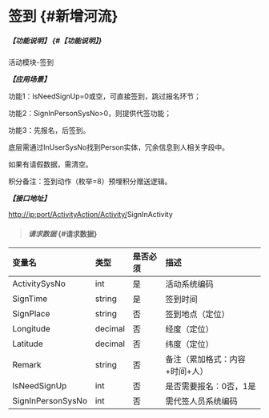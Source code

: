 # 签到 {#新增河流}

##### _【功能说明】_ {#【功能说明】}

活动模块-签到

_**【应用场景】**_

功能1：IsNeedSignUp=0或空，可直接签到，跳过报名环节；

功能2：SignInPersonSysNo&gt;0，则提供代签功能；

功能3：先报名，后签到。

底层需通过InUserSysNo找到Person实体，冗余信息到人相关字段中。

如果有请假数据，需清空。

积分备注：签到动作（枚举=8）预埋积分赠送逻辑。

_**【接口地址】**_

[http://ip:port/ActivityAction/Activity/](http://ip:port/HMAction/River/AddRiver)SignInActivity

> #### _请求数据_ {#请求数据}

| 变量名 | 类型 | 是否必须 | 描述 |
| :--- | :--- | :--- | :--- |
| ActivitySysNo | int | 是 | 活动系统编码 |
| SignTime | string | 是 | 签到时间 |
| SignPlace | string | 否 | 签到地点（定位） |
| Longitude | decimal | 否 | 经度（定位） |
| Latitude | decimal | 否 | 纬度（定位） |
| Remark | string | 否 | 备注（累加格式：内容+时间+人） |
| IsNeedSignUp | int | 否 | 是否需要报名：0否，1是 |
| SignInPersonSysNo | int | 否 | 需代签人员系统编码 |



